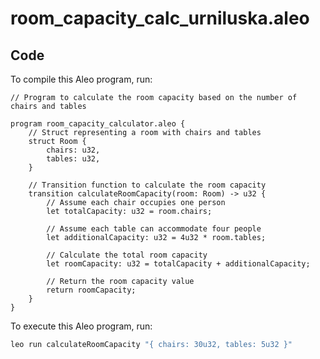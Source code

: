 # room_capacity_calc_urniluska.aleo

## Code

To compile this Aleo program, run:
```Code room_capacity_calc_urniluska
// Program to calculate the room capacity based on the number of chairs and tables

program room_capacity_calculator.aleo {
    // Struct representing a room with chairs and tables
    struct Room {
        chairs: u32,
        tables: u32,
    }

    // Transition function to calculate the room capacity
    transition calculateRoomCapacity(room: Room) -> u32 {
        // Assume each chair occupies one person
        let totalCapacity: u32 = room.chairs;

        // Assume each table can accommodate four people
        let additionalCapacity: u32 = 4u32 * room.tables;

        // Calculate the total room capacity
        let roomCapacity: u32 = totalCapacity + additionalCapacity;

        // Return the room capacity value
        return roomCapacity;
    }
}

```

To execute this Aleo program, run:
```bash
leo run calculateRoomCapacity "{ chairs: 30u32, tables: 5u32 }"
```
